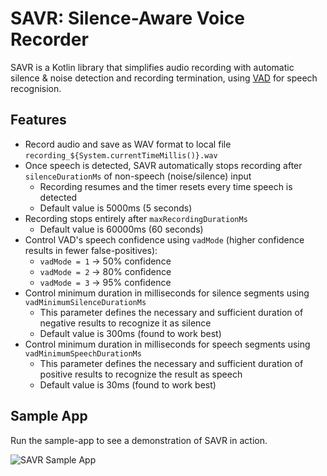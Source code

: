 # SAVR: Silence-Aware Voice Recorder

SAVR is a Kotlin library that simplifies audio recording with automatic silence & noise detection and recording termination, using [VAD](https://github.com/gkonovalov/android-vad) for speech recognision.

## Features

- Record audio and save as WAV format to local file `recording_${System.currentTimeMillis()}.wav`
- Once speech is detected, SAVR automatically stops recording after `silenceDurationMs` of non-speech (noise/silence) input
    - Recording resumes and the timer resets every time speech is detected
    - Default value is 5000ms (5 seconds)
- Recording stops entirely after `maxRecordingDurationMs`
    - Default value is 60000ms (60 seconds)
- Control VAD's speech confidence using `vadMode` (higher confidence results in fewer false-positives):
    - `vadMode = 1` -> 50% confidence
    - `vadMode = 2` -> 80% confidence
    - `vadMode = 3` -> 95% confidence
- Control minimum duration in milliseconds for silence segments using `vadMinimumSilenceDurationMs`
    - This parameter defines the necessary and sufficient duration of negative results to recognize it as silence
    - Default value is 300ms (found to work best)
- Control minimum duration in milliseconds for speech segments using `vadMinimumSpeechDurationMs`
    - This parameter defines the necessary and sufficient duration of positive results to recognize the result as speech
    - Default value is 30ms (found to work best)

## Sample App

Run the sample-app to see a demonstration of SAVR in action.

![SAVR Sample App](https://github.com/kfirtaizi/kotlin-silence-aware-vad-recorder/assets/44837286/38993226-366a-4788-b2d5-3403f0c0e891)
